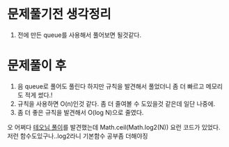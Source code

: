 # 문제풀기전 생각정리

1. 전에 만든 queue를 사용해서 풀어보면 될것같다.

# 문제풀이 후

1. 음 queue로 풀어도 풀린다 하지만 규칙을 발견해서 풀었더니 좀 더 빠르고 메모리도 적게 썼다.!
2. 규칙을 사용하면 O(n)인것 같다. 좀 더 줄여볼 수 도있을것 같은데 일단 나중에.
3. 좀 더 좋은 규칙을 발견해서 O(log N)으로 줄였다.

오 어쩌다 [테오님 풀이](https://www.acmicpc.net/source/51515533)를 발견했는데
Math.ceil(Math.log2(N)) 요런 코드가 있었다.
저런 함수도있구나..log2라니 기본함수 공부좀 더해야징
